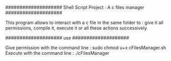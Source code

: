 #################### Shell Script Project : A c files manager ####################

This program allows to interact with a c file in the same folder to : give it all permissions, compile it, execute it or all these actions successively.

#################### use ####################

Give permission with the command line : sudo chmod u+x cFilesManager.sh
Execute with the command line : ./cFilesManager
